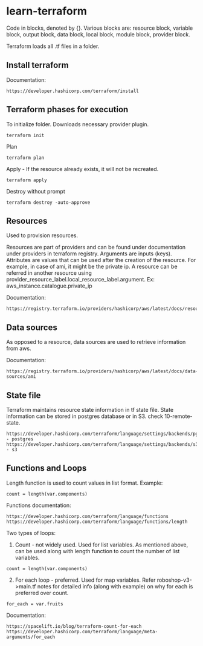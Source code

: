 # learn-terraform

Code in blocks, denoted by {}. Various blocks are: resource block, variable block, output block, data block, local block, module block, provider block.

Terraform loads all .tf files in a folder. 

## Install terraform

Documentation:
````
https://developer.hashicorp.com/terraform/install
````

## Terraform phases for execution

To initialize folder. Downloads necessary provider plugin. 
````
terraform init
````
Plan
````
terraform plan
````
Apply - If the resource already exists, it will not be recreated.
````
terraform apply
````
Destroy without prompt
````
terraform destroy -auto-approve
````

## Resources

Used to provision resources.

Resources are part of providers and can be found under documentation under providers in terraform registry. 
Arguments are inputs (keys).
Attributes are values that can be used after the creation of the resource. For example, in case of ami, it might be the private ip.
A resource can be referred in another resource using provider_resource_label.local_resource_label.argument. Ex: aws_instance.catalogue.private_ip

Documentation: 
````
https://registry.terraform.io/providers/hashicorp/aws/latest/docs/resources/ami.html

````

## Data sources

As opposed to a resource, data sources are used to retrieve information from aws.

Documentation:
````
https://registry.terraform.io/providers/hashicorp/aws/latest/docs/data-sources/ami
````
## State file

Terraform maintains resource state information in tf state file. State information can be stored in postgres database or in S3. check 10-remote-state.
````
https://developer.hashicorp.com/terraform/language/settings/backends/pg - postgres
https://developer.hashicorp.com/terraform/language/settings/backends/s3 - s3
````
## Functions and Loops

Length function is used to count values in list format. 
Example: 
````
count = length(var.components)
````
Functions documentation:
````
https://developer.hashicorp.com/terraform/language/functions
https://developer.hashicorp.com/terraform/language/functions/length
````

Two types of loops:
1. Count - not widely used. Used for list variables. As mentioned above, can be used along with length function to count the number of list variables. 
````
count = length(var.components)
````
2. For each loop - preferred. Used for map variables. 
Refer roboshop-v3->main.tf notes for detailed info (along with example) on why for each is preferred over count.
````
for_each = var.fruits
````

Documentation:
````
https://spacelift.io/blog/terraform-count-for-each
https://developer.hashicorp.com/terraform/language/meta-arguments/for_each
````

